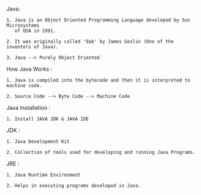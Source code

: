 Java:

    1. Java is an Object Oriented Programming Language developed by Sun Microsystems 
       of USA in 1991.

    2. It was originally called 'Oak' by James Goslin (One of the inventors of Java).

    3. Java --> Purely Object Oriented

How Java Works :

    1. Java is compiled into the bytecode and then it is interpreted to machine code.

    2. Source Code --> Byte Code --> Machine Code

Java Installation :  

    1. Install JAVA JDK & JAVA IDE

JDK :

    1. Java Development Kit

    2. Collection of tools used for developing and running Java Programs.

JRE : 
 
    1. Java Runtime Environment

    2. Helps in executing programs developed in Java.